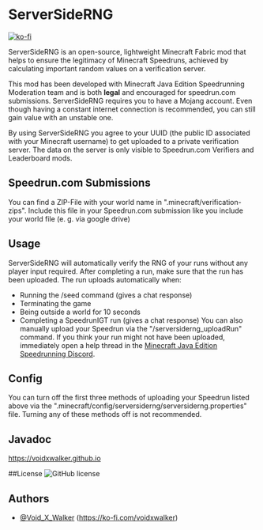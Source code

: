 # ServerSideRNG
[![ko-fi](https://ko-fi.com/img/githubbutton_sm.svg)](https://ko-fi.com/voidxwalker)

ServerSideRNG is an open-source, lightweight Minecraft Fabric mod that helps to ensure the legitimacy of Minecraft Speedruns, achieved by calculating important random values on a verification server.

This mod has been developed with Minecraft Java Edition Speedrunning Moderation team and is both **legal** and encouraged for speedrun.com submissions.
ServerSideRNG requires you to have a Mojang account. Even though having a constant internet connection is recommended, you can still gain value with an unstable one.

By using ServerSideRNG you agree to your UUID (the public ID associated with your Minecraft username) to get uploaded to a private verification server. The data on the server is only visible to Speedrun.com Verifiers and Leaderboard mods.

## Speedrun.com Submissions
You can find a ZIP-File with your world name in ".minecraft/verification-zips". Include this file in your Speedrun.com submission like you include your world file (e. g. via google drive)

## Usage
ServerSideRNG will automatically verify the RNG of your runs without any player input required. After completing a run, make sure that the run has been uploaded. The run uploads automatically when:
- Running the /seed command (gives a chat response)
- Terminating the game
- Being outside a world for 10 seconds
- Completing a SpeedrunIGT run (gives a chat response)
  You can also manually upload your Speedrun via the "/serversiderng_uploadRun" command.
  If you think your run might not have been uploaded, immediately open a help thread in the [Minecraft Java Edition Speedrunning Discord](https://discord.gg/jmdFn3C).

## Config
You can turn off the first three methods of uploading your Speedrun listed above via the ".minecraft/config/serversiderng/serversiderng.properties" file.
Turning any of these methods off is not recommended.

## Javadoc
https://voidxwalker.github.io

##License 
![GitHub license](https://img.shields.io/github/license/Minecraft-Java-Edition-Speedrunning/mcsr-serversiderng-1.16.1.svg)

## Authors

- [@Void_X_Walker](https://www.github.com/voidxwalker) (https://ko-fi.com/voidxwalker)



